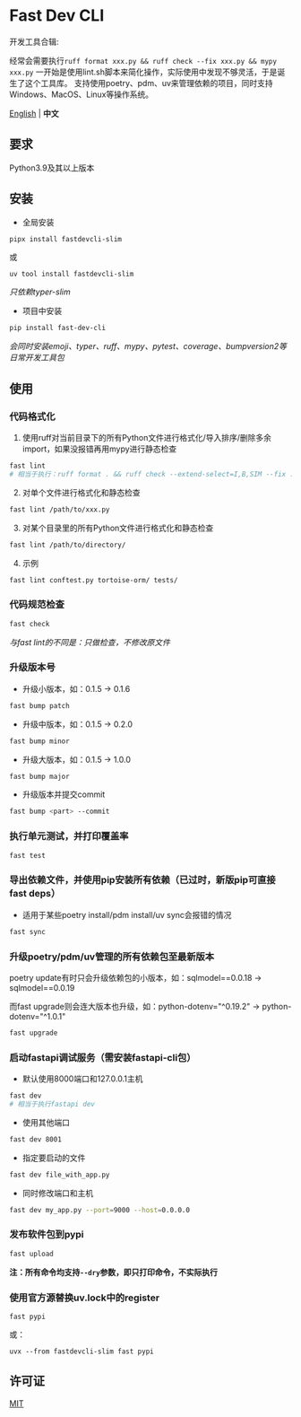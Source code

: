 # Fast Dev CLI

开发工具合辑:

经常会需要执行`ruff format xxx.py && ruff check --fix xxx.py && mypy xxx.py`
一开始是使用lint.sh脚本来简化操作，实际使用中发现不够灵活，于是诞生了这个工具库。
支持使用poetry、pdm、uv来管理依赖的项目，同时支持Windows、MacOS、Linux等操作系统。

[English](./README.md) | **中文**

## 要求

Python3.9及其以上版本

## 安装

- 全局安装
```bash
pipx install fastdevcli-slim
```
或
```
uv tool install fastdevcli-slim
```

*只依赖typer-slim*

- 项目中安装
```bash
pip install fast-dev-cli
```
*会同时安装emoji、typer、ruff、mypy、pytest、coverage、bumpversion2等日常开发工具包*

## 使用
### 代码格式化
1. 使用ruff对当前目录下的所有Python文件进行格式化/导入排序/删除多余import，如果没报错再用mypy进行静态检查
```bash
fast lint
# 相当于执行：ruff format . && ruff check --extend-select=I,B,SIM --fix . && mypy .
```

2. 对单个文件进行格式化和静态检查
```bash
fast lint /path/to/xxx.py
```
3. 对某个目录里的所有Python文件进行格式化和静态检查
```bash
fast lint /path/to/directory/
```
4. 示例
```bash
fast lint conftest.py tortoise-orm/ tests/
```
### 代码规范检查
```bash
fast check
```
*与fast lint的不同是：只做检查，不修改原文件*

### 升级版本号
- 升级小版本，如：0.1.5 -> 0.1.6
```bash
fast bump patch
```
- 升级中版本，如：0.1.5 -> 0.2.0
```bash
fast bump minor
```
- 升级大版本，如：0.1.5 -> 1.0.0
```bash
fast bump major
```
- 升级版本并提交commit
```bash
fast bump <part> --commit
```

### 执行单元测试，并打印覆盖率
```bash
fast test
```
### 导出依赖文件，并使用pip安装所有依赖（已过时，新版pip可直接fast deps）
- 适用于某些poetry install/pdm install/uv sync会报错的情况
```bash
fast sync
```
### 升级poetry/pdm/uv管理的所有依赖包至最新版本
poetry update有时只会升级依赖包的小版本，如：sqlmodel==0.0.18 -> sqlmodel==0.0.19

而fast upgrade则会连大版本也升级，如：python-dotenv="^0.19.2" -> python-dotenv="^1.0.1"
```bash
fast upgrade
```

### 启动fastapi调试服务（需安装fastapi-cli包）
- 默认使用8000端口和127.0.0.1主机
```bash
fast dev
# 相当于执行fastapi dev
```
- 使用其他端口
```bash
fast dev 8001
```
- 指定要启动的文件
```bash
fast dev file_with_app.py
```
- 同时修改端口和主机
```bash
fast dev my_app.py --port=9000 --host=0.0.0.0
```

### 发布软件包到pypi

```bash
fast upload
```
**注：所有命令均支持`--dry`参数，即只打印命令，不实际执行**

### 使用官方源替换uv.lock中的register
```
fast pypi
```
或：
```
uvx --from fastdevcli-slim fast pypi
```

## 许可证

[MIT](./LICENSE)
